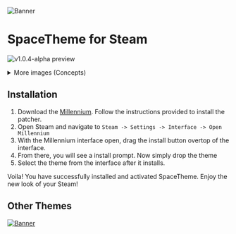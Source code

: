 ![Banner](https://i.imgur.com/Zpk51nH.png)

# SpaceTheme for Steam

![v1.0.4-alpha preview](https://i.imgur.com/YYSSkBy.png)
<details>
  <summary>More images (Concepts)</summary>
  <h3>Library home</h3>
  <img src="https://i.imgur.com/Wr0S4Go.png">
  <h3>Library gamepage</h3>
  <img src="https://i.imgur.com/s9bQdOK.png">
  <h3>Store</h3>
  <img src="https://i.imgur.com/DC2u3hh.png">
</details>
  
## Installation
1. Download the [Millennium](https://steambrew.app/). Follow the instructions provided to install the patcher.
1. Open Steam and navigate to `Steam -> Settings -> Interface -> Open Millennium`
1. With the Millennium interface open, drag the install button overtop of the interface.
1. From there, you will see a install prompt. Now simply drop the theme
1. Select the theme from the interface after it installs.

Voila! You have successfully installed and activated SpaceTheme. Enjoy the new look of your Steam!

## Other Themes
[![Banner](https://i.imgur.com/2bQmNZB.png)](https://github.com/SpaceEnergy/SpaceTheme-Discord)
